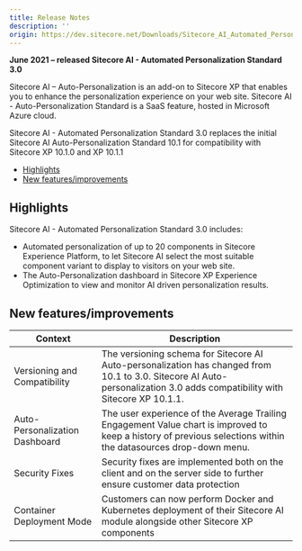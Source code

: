 ```yaml
---
title: Release Notes
description: ''
origin: https://dev.sitecore.net/Downloads/Sitecore_AI_Automated_Personalization_Standard/3x/Sitecore_AI_Automated_Personalization_Standard_300/Release_Notes
---
```


**June 2021 – released Sitecore AI - Automated Personalization Standard 3.0**

Sitecore AI – Auto-Personalization is an add-on to Sitecore XP that enables you to enhance the personalization experience on your web site. Sitecore AI - Auto-Personalization Standard is a SaaS feature, hosted in Microsoft Azure cloud.

Sitecore AI - Automated Personalization Standard 3.0 replaces the initial Sitecore AI Auto-Personalization Standard 10.1 for compatibility with Sitecore XP 10.1.0 and XP 10.1.1

-   [Highlights](#Highlights)
-   [New features/improvements](#New)

## Highlights

Sitecore AI - Automated Personalization Standard 3.0 includes:

-   Automated personalization of up to 20 components in Sitecore Experience Platform, to let Sitecore AI select the most suitable component variant to display to visitors on your web site.
-   The Auto-Personalization dashboard in Sitecore XP Experience Optimization to view and monitor AI driven personalization results.

## New features/improvements

 | Context | Description |
 | --- | --- |
 | Versioning and Compatibility​​ | The versioning schema for Sitecore AI Auto-personalization has changed from 10.1 to 3.0. Sitecore AI Auto-personalization 3.0 adds compatibility with Sitecore XP 10.1.1. |
 | ​​​Auto-Personalization Dashboard | The user experience of the Average Trailing Engagement Value chart is improved to keep a history of previous selections within the datasources drop-down menu. |
 | ​​Security Fixes | Security fixes are implemented both on the client and on the server side to further ensure customer data protection |
 | ​​Container Deployment Mode | Customers can now perform Docker and Kubernetes deployment of their Sitecore AI module alongside other Sitecore XP components |